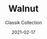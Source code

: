 ---
image_primary: "img/noyer_walnut_collection_classik_finium-410x410.jpg"
image_secondary: "img/noyer_walnut_collection_classik_finium_2-1000x400.jpg"
subtitle: "Classik Collection"
description: "The%20Classik%20collection%20evokes%20an%20architectural%20style%20reminiscent%20of%20a%20stackstone%20assembly.%20It%20imbues%20rich%20warmth%20for%20a%20unique%20touch%20in%20a%20contemporary%20space.%20Composed%20of%20a%20multitude%20of%20smooth%2C%20straight%20slats%20in%20varying%20sizes%2C%20Classik%20decorative%20walls%20add%20depth%20and%20bulk%20to%20your%20d%E9cor.%0AThe%20collection%20comes%20in%20a%20range%20of%20timeless%20hues."
tags: 
  - "Finium"
  - "Decorative Walls"
title: "Walnut"
designer: "Finium"
href: "https://finium.ca/en/decorative-walls/noyer/"
category: "decorative-walls"
manufacturer: "Finium"
slug: "/manufacturers/finium/decorative-walls/finium-walnut"
date: "2021-02-17"
---
